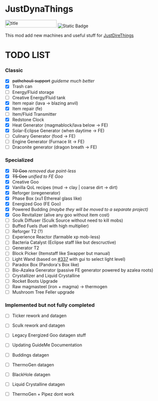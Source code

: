 # JustDynaThings

<p><img src="https://cf.way2muchnoise.eu/versions/1189855.svg" alt="title" width="169" height="25" /> <img src="https://img.shields.io/badge/NeoForge-lime?style=plastic&amp;link=https%3A%2F%2Fneoforged.net%2F" alt="Static Badge" /></p>

This mod add new machines and useful stuff for [JustDireThings](https://legacy.curseforge.com/minecraft/mc-mods/just-dire-things)

# TODO LIST

### Classic

- [x] ~~pathchouli support~~ _guideme much better_
- [x] Trash can
- [ ] Energy/Fluid storage
- [ ] Creative Energy/Fluid tank
- [x] Item repair (lava -> blazing anvil)
- [x] Item repair (fe)
- [ ] Item/Fluid Transmitter
- [x] Redstone Clock
- [x] Heat Generator (magmablock/lava below -> FE)
- [x] Solar-Eclipse Generator (when daytime -> FE)
- [ ] Culinary Generator (food -> FE)
- [ ] Engine Generator (Furnace lit -> FE)
- [ ] Draconite generator (dragon breath -> FE)

### Specialized

- [x] ~~T0 Goo~~ *removed due point-less*
- [x] ~~T5 Goo~~ *unified to FE Goo*
- [x] Creative Goo
- [x] Vanilla QoL recipes (mud -> clay | coarse dirt -> dirt)
- [x] Reforger (oregenerator)
- [x] Phase Box (xu1 Ethereal glass like)
- [x] Energized Goo (FE Goo)
- [x] Powered Budding *(maybe they will be moved to a separate project)*
- [x] Goo Revitalizer (alive any goo without item cost)
- [ ] Sculk Diffuser (Sculk Source without need to kill mobs)
- [ ] Buffed Fuels (fuel with high multiplier)
- [ ] Reforger T2 (?)
- [ ] Experience Reactor (farmable xp mob-less)
- [ ] Bacteria Catalyst (Eclipse staff like but descructive)
- [ ] Generator T2
- [ ] Block Picker (Itemstaff like Swapper but manual)
- [ ] Light Wand (based on [#337](https://github.com/Direwolf20-MC/JustDireThings/issues/337) with gui to select light level)
- [ ] Paradox Box (Pandora's Box like)
- [ ] Bio-Azalea Generator (passive FE generator powered by azalea roots)
- [ ] Crystallizer and Liquid Crystalline
- [ ] Rocket Boots Upgrade
- [ ] Raw magmasteel (iron + magma) -> thermogen
- [ ] Mushroom Tree Feller upgrade

### Implemented but not fully completed
- [ ] Ticker rework and datagen
- [ ] Sculk rework and datagen
- [ ] Legacy Energized Goo datagen stuff
- [ ] Updating GuideMe Documentation
- [ ] Buddings datagen
- [ ] ThermoGen datagen
- [ ] BlackHole datagen
- [ ] Liquid Crystalline datagen
- [ ] ThermoGen + Pipez dont work

